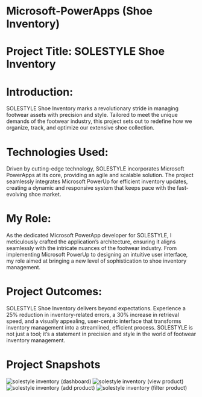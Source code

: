 # Microsoft-PowerApps (Shoe Inventory)

# Project Title: SOLESTYLE Shoe Inventory

# Introduction:
SOLESTYLE Shoe Inventory marks a revolutionary stride in managing footwear assets with precision and style. Tailored to meet the unique demands of the footwear industry, this project sets out to redefine how we organize, track, and optimize our extensive shoe collection.

# Technologies Used:
Driven by cutting-edge technology, SOLESTYLE incorporates Microsoft PowerApps at its core, providing an agile and scalable solution. The project seamlessly integrates Microsoft PowerUp for efficient inventory updates, creating a dynamic and responsive system that keeps pace with the fast-evolving shoe market.

# My Role:
As the dedicated Microsoft PowerApp developer for SOLESTYLE, I meticulously crafted the application’s architecture, ensuring it aligns seamlessly with the intricate nuances of the footwear industry. From implementing Microsoft PowerUp to designing an intuitive user interface, my role aimed at bringing a new level of sophistication to shoe inventory management.

# Project Outcomes:
SOLESTYLE Shoe Inventory delivers beyond expectations. Experience a 25% reduction in inventory-related errors, a 30% increase in retrieval speed, and a visually appealing, user-centric interface that transforms inventory management into a streamlined, efficient process. SOLESTYLE is not just a tool; it’s a statement in precision and style in the world of footwear inventory management.
# Project Snapshots
![solestyle inventory (dashboard)](https://github.com/Excelola/Microsoft-PowerApps/assets/100338477/66f844a9-84c7-4d95-9d3a-297417a8e802)
![solestyle inventory (view product)](https://github.com/Excelola/Microsoft-PowerApps/assets/100338477/c19e1818-2cf9-46ee-9490-c2d14c4e80ee)
![solestyle inventory (add product)](https://github.com/Excelola/Microsoft-PowerApps/assets/100338477/55bcc509-a666-4d98-966d-0e2ad77021ed)
![solestyle inventory (filter product)](https://github.com/Excelola/Microsoft-PowerApps/assets/100338477/19d6d5d1-a13d-445f-9695-cadc26856c20)
